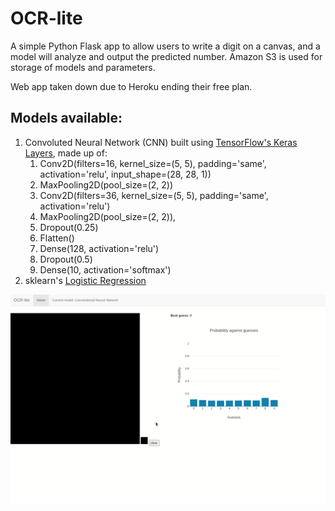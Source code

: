 # OCR-lite

A simple Python Flask app to allow users to write a digit on a canvas, and a model will analyze and output the predicted number. Amazon S3 is used for storage of models and parameters.

Web app taken down due to Heroku ending their free plan.


## Models available:
1. Convoluted Neural Network (CNN) built using [TensorFlow's Keras Layers](https://www.tensorflow.org/api_docs/python/tf/keras/layers/Layer), made up of:
   1. Conv2D(filters=16, kernel_size=(5, 5), padding='same', activation='relu', input_shape=(28, 28, 1))
   2. MaxPooling2D(pool_size=(2, 2))
   3. Conv2D(filters=36, kernel_size=(5, 5), padding='same', activation='relu')
   4. MaxPooling2D(pool_size=(2, 2)),
   5. Dropout(0.25)
   6. Flatten()
   7. Dense(128, activation='relu')
   8. Dropout(0.5)
   9. Dense(10, activation='softmax')
2. sklearn's [Logistic Regression](https://scikit-learn.org/stable/modules/generated/sklearn.linear_model.LogisticRegression.html)


<kbd>![screenshots](https://github.com/wxo15/OCR-lite/blob/main/website.gif)</kbd>
